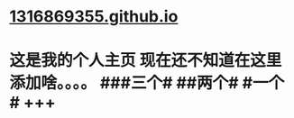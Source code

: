 # <a href="https://1316869355.github.io/">1316869355.github.io</a>
这是我的个人主页</b>
现在还不知道在这里添加啥。。。。
###三个#
##两个#
#一个#
+++
=========
